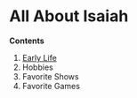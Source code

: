 # All About Isaiah
 
 
 **Contents**
 1. [Early Life](Midterm.md)
 2. Hobbies
 3. Favorite Shows
 4. Favorite Games


 

